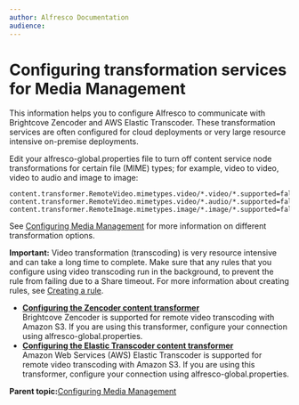 ```yaml
---
author: Alfresco Documentation
audience: 
---
```


# Configuring transformation services for Media Management

This information helps you to configure Alfresco to communicate with Brightcove Zencoder and AWS Elastic Transcoder. These transformation services are often configured for cloud deployments or very large resource intensive on-premise deployments.

Edit your alfresco-global.properties file to turn off content service node transformations for certain file \(MIME\) types; for example, video to video, video to audio and image to image:

```
content.transformer.RemoteVideo.mimetypes.video/*.video/*.supported=false
content.transformer.RemoteVideo.mimetypes.video/*.audio/*.supported=false
content.transformer.RemoteImage.mimetypes.image/*.image/*.supported=false

```

See [Configuring Media Management](../tasks/mm-props-config.md) for more information on different transformation options.

**Important:** Video transformation \(transcoding\) is very resource intensive and can take a long time to complete. Make sure that any rules that you configure using video transcoding run in the background, to prevent the rule from failing due to a Share timeout. For more information about creating rules, see [Creating a rule](http://docs.alfresco.com/5.1/tasks/library-folder-rules-define-create.html).

-   **[Configuring the Zencoder content transformer](../tasks/mm-config-zencoder.md)**  
Brightcove Zencoder is supported for remote video transcoding with Amazon S3. If you are using this transformer, configure your connection using alfresco-global.properties.
-   **[Configuring the Elastic Transcoder content transformer](../tasks/mm-config-elastic.md)**  
Amazon Web Services \(AWS\) Elastic Transcoder is supported for remote video transcoding with Amazon S3. If you are using this transformer, configure your connection using alfresco-global.properties.

**Parent topic:**[Configuring Media Management](../tasks/mm-props-config.md)

